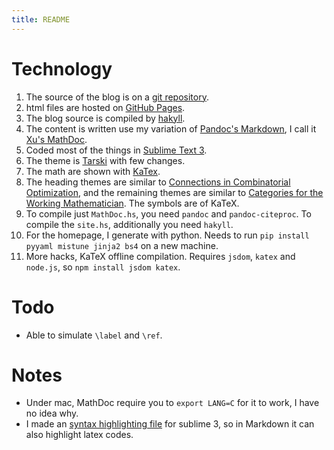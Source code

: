 ```yaml
---
title: README
---
```


# Technology

1.  The source of the blog is on a [git repository](https://github.com/chaoxu/chaoxu.github.io/tree/develop). 
2.  html files are hosted on [GitHub Pages](https://pages.github.com). 
3.  The blog source is compiled by [hakyll](http://jaspervdj.be/hakyll/).
4.  The content is written use my variation of [Pandoc's Markdown](http://johnmacfarlane.net/pandoc/README.html#pandocs-markdown), I call it [Xu's MathDoc](https://github.com/chaoxu/blog/blob/master/MathDoc.hs).
5.  Coded most of the things in [Sublime Text 3](http://www.sublimetext.com/3).
9.  The theme is [Tarski](http://tarskitheme.com/) with few changes.
10. The math are shown with [KaTex](https://katex.org/).
11. The heading themes are similar to [Connections in Combinatorial Optimization](http://www.amazon.com/gp/product/0199205272/ref=as_li_ss_tl?ie=UTF8&camp=1789&creative=390957&creativeASIN=0199205272&linkCode=as2&tag=fighterempire-20), and the remaining themes are similar to [Categories for the Working Mathematician](http://www.amazon.com/gp/product/0387984038/ref=as_li_ss_tl?ie=UTF8&camp=1789&creative=390957&creativeASIN=0387984038&linkCode=as2&tag=fighterempire-20). The symbols are of KaTeX.
12. To compile just `MathDoc.hs`, you need `pandoc` and `pandoc-citeproc`. To compile the `site.hs`, additionally you need `hakyll`.
13. For the homepage, I generate with python. Needs to run `pip install pyyaml mistune jinja2 bs4` on a new machine. 
14. More hacks, KaTeX offline compilation. Requires `jsdom`, `katex` and `node.js`, so `npm install jsdom katex`.

# Todo

- Able to simulate `\label` and `\ref`.

# Notes

- Under mac, MathDoc require you to `export LANG=C` for it to work, I have no idea why.
- I made an [syntax highlighting file](https://gist.github.com/chaoxu/195ce33124f384a2f4e4) for sublime 3, so in Markdown it can also highlight latex codes.
